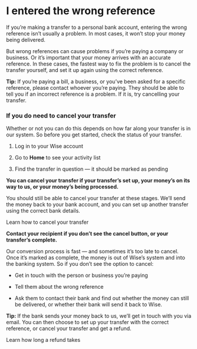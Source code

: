 # I entered the wrong reference

If you’re making a transfer to a personal bank account, entering the wrong reference isn’t usually a problem. In most cases, it won’t stop your money being delivered.

But wrong references can cause problems if you’re paying a company or business. Or it’s important that your money arrives with an accurate reference. In these cases, the fastest way to fix the problem is to cancel the transfer yourself, and set it up again using the correct reference.

 **Tip:** If you’re paying a bill, a business, or you’ve been asked for a specific reference, please contact whoever you’re paying. They should be able to tell you if an incorrect reference is a problem. If it is, try cancelling your transfer.

### If you do need to cancel your transfer

Whether or not you can do this depends on how far along your transfer is in our system. So before you get started, check the status of your transfer.

  1. Log in to your Wise account

  2. Go to **Home** to see your activity list

  3. Find the transfer in question — it should be marked as pending




 **You can cancel your transfer if your transfer’s set up, your money’s on its way to us, or your money’s being processed.**

You should still be able to cancel your transfer at these stages. We’ll send the money back to your bank account, and you can set up another transfer using the correct bank details.

Learn how to cancel your transfer

 **Contact your recipient if you don’t see the cancel button, or your transfer’s complete.**

Our conversion process is fast — and sometimes it’s too late to cancel. Once it’s marked as complete, the money is out of Wise’s system and into the banking system. So if you don’t see the option to cancel:

  * Get in touch with the person or business you’re paying

  * Tell them about the wrong reference

  * Ask them to contact their bank and find out whether the money can still be delivered, or whether their bank will send it back to Wise.




 **Tip:** If the bank sends your money back to us, we’ll get in touch with you via email. You can then choose to set up your transfer with the correct reference, or cancel your transfer and get a refund.

Learn how long a refund takes